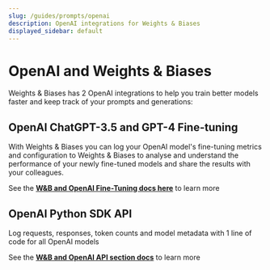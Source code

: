 ```yaml
---
slug: /guides/prompts/openai
description: OpenAI integrations for Weights & Biases
displayed_sidebar: default
---
```


# OpenAI and Weights & Biases 
Weights & Biases has 2 OpenAI integrations to help you train better models faster and keep track of your prompts and generations:

## OpenAI ChatGPT-3.5 and GPT-4 Fine-tuning
With Weights & Biases you can log your OpenAI model's fine-tuning metrics and configuration to Weights & Biases to analyse and understand the performance of your newly fine-tuned models and share the results with your colleagues.

See the **[W&B and OpenAI Fine-Tuning docs here](../integrations/openai)** to learn more

## OpenAI Python SDK API
Log requests, responses, token counts and model metadata with 1 line of code for all OpenAI models

See the **[W&B and OpenAI API section docs](../integrations/openai-api)** to learn more
